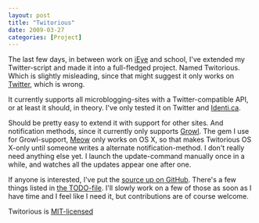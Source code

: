 ```yaml
---
layout: post
title: "Twitorious"
date: 2009-03-27
categories: [Project]
---
```


The last few days, in between work on [iEye](http://myieye.net) and school, I've extended my Twitter-script and made it into a full-fledged project. Named Twitorious. Which is slightly misleading, since that might suggest it only works on [Twitter](http://twitter.com), which is wrong.

It currently supports all microblogging-sites with a Twitter-compatible API, or at least it should, in theory. I've only tested it on Twitter and [Identi.ca](http://identi.ca).

Should be pretty easy to extend it with support for other sites. And notification methods, since it currently only supports [Growl](http://growl.info). The gem I use for Growl-support, [Meow](http://meow.rubyforge.org) only works on OS X, so that makes Twitorious OS X-only until someone writes a alternate notification-method. I don't really need anything else yet. I launch the update-command manually once in a while, and watches all the updates appear one after one.

If anyone is interested, I've put the [source up on GitHub](http://github.com/PerfectlyNormal/twitorious). There's a few things listed in [the TODO-file](http://github.com/PerfectlyNormal/twitorious/blob/3468a230252960fd0ccee1c8b71f0aad02030faf/TODO). I'll slowly work on a few of those as soon as I have time and I feel like I need it, but contributions are of course welcome.

Twitorious is [MIT-licensed](http://www.opensource.org/licenses/mit-license.html)